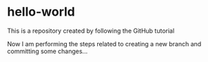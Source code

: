 # hello-world
This is a repository created by following the GitHub tutorial

Now I am performing the steps related to creating a new branch and committing some changes...
